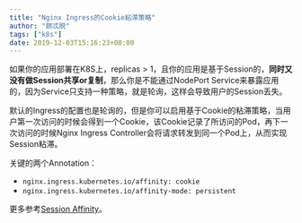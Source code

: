 ```yaml
---
title: "Nginx Ingress的Cookie粘滞策略"
author: "颇忒脱"
tags: ["k8s"]
date: 2019-12-03T15:16:23+08:00
---
```


<!--more-->

如果你的应用部署在K8S上，replicas &gt; 1，且你的应用是基于Session的，**同时又没有做Session共享or复制**，那么你是不能通过NodePort Service来暴露应用的，因为Service只支持一种策略，就是轮询，这样会导致用户的Session丢失。

默认的Ingress的配置也是轮询的，但是你可以启用基于Cookie的粘滞策略，当用户第一次访问的时候会得到一个Cookie，该Cookie记录了所访问的Pod，再下一次访问的时候Nginx Ingress Controller会将请求转发到同一个Pod上，从而实现Session粘滞。

关键的两个Annotation：

* `nginx.ingress.kubernetes.io/affinity: cookie`
* `nginx.ingress.kubernetes.io/affinity-mode: persistent`

更多参考[Session Affinity](https://kubernetes.github.io/ingress-nginx/user-guide/nginx-configuration/annotations/#session-affinity)。